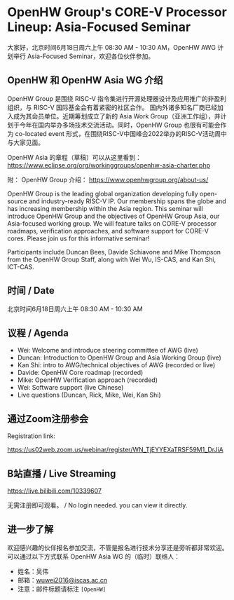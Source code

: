 # OpenHW Group's CORE-V Processor Lineup: Asia-Focused Seminar

大家好，北京时间6月18日周六上午 08:30 AM - 10:30 AM，OpenHW AWG 计划举行 Asia-Focused Seminar，欢迎各位伙伴参加。

## OpenHW 和 OpenHW Asia WG 介绍

OpenHW Group 是围绕 RISC-V 指令集进行开源处理器设计及应用推广的非盈利组织，与 RISC-V 国际基金会有着紧密的社区合作。 国内外诸多知名厂商已经加入成为其会员单位。近期筹划成立了新的 Asia Work Group（亚洲工作组），并计划于今年在国内举办多场技术交流活动。同时，OpenHW Group 也很有可能会作为 co-located event 形式，在围绕RISC-V中国峰会2022举办的RISC-V活动周中与大家见面。

OpenHW Asia 的章程（草稿）可以从这里看到：
https://www.eclipse.org/org/workinggroups/openhw-asia-charter.php

附： OpenHW Group 介绍：
https://www.openhwgroup.org/about-us/

OpenHW Group is the leading global organization developing fully open-source and industry-ready RISC-V IP. Our membership spans the globe and has increasing membership within the Asia region. This seminar will introduce OpenHW Group and the objectives of OpenHW Group Asia, our Asia-focused working group. We will feature talks on CORE-V processor roadmaps, verification approaches, and software support for CORE-V cores. Please join us for this informative seminar!

Participants include Duncan Bees, Davide Schiavone and Mike Thompson from the OpenHW Group Staff, along with Wei Wu, IS-CAS, and Kan Shi, ICT-CAS.

## 时间 / Date

北京时间6月18日周六上午 08:30 AM - 10:30 AM

## 议程 / Agenda

- Wei: Welcome and introduce steering committee of AWG (live)
- Duncan: Introduction to OpenHW Group and Asia Working Group (live)
- Kan Shi: intro to AWG/technical objectives of AWG (recorded or live)
- Davide: OpenHW Core roadmap (recorded)
- Mike: OpenHW Verification approach (recorded)
- Wei: Software support (live Chinese)
- Live questions (Duncan, Rick, Mike, Wei, Kan Shi)

## 通过Zoom注册参会

Registration link:

https://us02web.zoom.us/webinar/register/WN_TjEYYEXaTRSF59M1_DrJiA

## B站直播 / Live Streaming

https://live.bilibili.com/10339607

无需注册即可观看。 / No login needed. you can view it directly.

## 进一步了解

欢迎感兴趣的伙伴报名参加交流，不管是报名进行技术分享还是旁听都非常欢迎。可以通过以下方式联系 OpenHW Asia WG 的（临时）联络人：

- 姓名：吴伟
- 邮箱：wuwei2016@iscas.ac.cn
- 注意：邮件标题请标注 `[OpenHW]`
